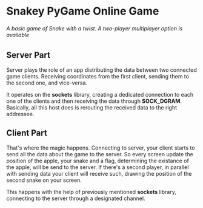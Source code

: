 # Snakey PyGame Online Game
###### A basic game of Snake with a twist. A two-player multiplayer option is available

## Server Part

Server plays the role of an app distributing the data between two connected game clients. Receiving coordinates from the first client, sending them to the second one, and vice-versa. 

It operates on the **sockets** library, creating a dedicated connection to each one of the clients and then receiving the data through **SOCK_DGRAM**.
Basically, all this host does is rerouting the received data to the right addressee.

## Client Part
That's where the magic happens. Connecting to server, your client starts to send all the data about the game to the server. So every screen update the position of the apple, your snake and a flag, determining the existance of the apple, will be send to the server. If there's a second player, in parallel with sending data your client will receive such, drawing the position of the second snake on your screen. 

This happens with the help of previously mentioned **sockets** library, connecting to the server through a designated channel. 
